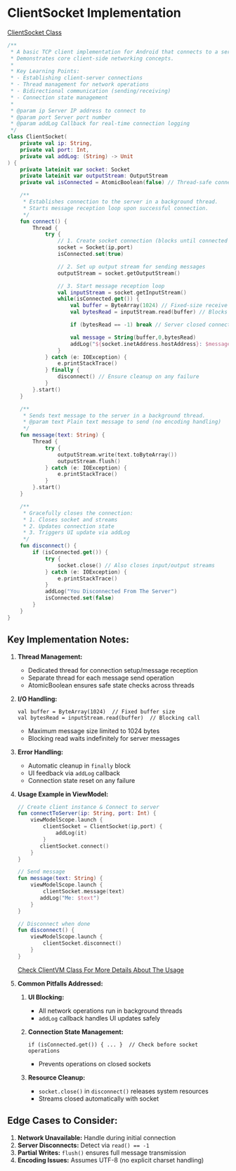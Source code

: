 # ClientSocket Implementation

[ClientSocket Class](/app/src/main/java/com/domin/sca/core/network/ClientSocket.kt)
```kotlin
/**
 * A basic TCP client implementation for Android that connects to a server socket.
 * Demonstrates core client-side networking concepts.
 *
 * Key Learning Points:
 * - Establishing client-server connections
 * - Thread management for network operations
 * - Bidirectional communication (sending/receiving)
 * - Connection state management
 *
 * @param ip Server IP address to connect to
 * @param port Server port number
 * @param addLog Callback for real-time connection logging
 */
class ClientSocket(
    private val ip: String,
    private val port: Int,
    private val addLog: (String) -> Unit
) {
    private lateinit var socket: Socket
    private lateinit var outputStream: OutputStream
    private val isConnected = AtomicBoolean(false) // Thread-safe connection flag

    /**
     * Establishes connection to the server in a background thread.
     * Starts message reception loop upon successful connection.
     */
    fun connect() {
        Thread {
            try {
                // 1. Create socket connection (blocks until connected or timeout)
                socket = Socket(ip,port)
                isConnected.set(true)

                // 2. Set up output stream for sending messages
                outputStream = socket.getOutputStream()

                // 3. Start message reception loop
                val inputStream = socket.getInputStream()
                while(isConnected.get()) {
                    val buffer = ByteArray(1024) // Fixed-size receive buffer
                    val bytesRead = inputStream.read(buffer) // Blocks until data receive

                    if (bytesRead == -1) break // Server closed connection

                    val message = String(buffer,0,bytesRead)
                    addLog("${socket.inetAddress.hostAddress}: $message")
                }
            } catch (e: IOException) {
                e.printStackTrace()
            } finally {
                disconnect() // Ensure cleanup on any failure
            }
        }.start()
    }

    /**
     * Sends text message to the server in a background thread.
     * @param text Plain text message to send (no encoding handling)
     */
    fun message(text: String) {
        Thread {
            try {
                outputStream.write(text.toByteArray())
                outputStream.flush()
            } catch (e: IOException) {
                e.printStackTrace()
            }
        }.start()
    }

    /**
     * Gracefully closes the connection:
     * 1. Closes socket and streams
     * 2. Updates connection state
     * 3. Triggers UI update via addLog
     */
    fun disconnect() {
        if (isConnected.get()) {
            try {
                socket.close() // Also closes input/output streams
            } catch (e: IOException) {
                e.printStackTrace()
            }
            addLog("You Disconnected From The Server")
            isConnected.set(false)
        }
    }
}
```

## Key Implementation Notes:
1. **Thread Management:**
   - Dedicated thread for connection setup/message reception
   - Separate thread for each message send operation
   - AtomicBoolean ensures safe state checks across threads

2. **I/O Handling:**
    ```
    val buffer = ByteArray(1024)  // Fixed buffer size
    val bytesRead = inputStream.read(buffer)  // Blocking call
   ```
   - Maximum message size limited to 1024 bytes
   - Blocking read waits indefinitely for server messages

3. **Error Handling:**
   - Automatic cleanup in `finally` block
   - UI feedback via `addLog` callback
   - Connection state reset on any failure

4. **Usage Example in ViewModel:**
   ```kotlin
   // Create client instance & Connect to server
   fun connectToServer(ip: String, port: Int) { 
       viewModelScope.launch { 
           clientSocket = ClientSocket(ip,port) { 
               addLog(it) 
           }
          clientSocket.connect() 
       }
   }
   ```
   ```kotlin
   // Send message
   fun message(text: String) { 
       viewModelScope.launch { 
           clientSocket.message(text)
          addLog("Me: $text") 
       } 
   }
   ```
   ```kotlin
   // Disconnect when done
   fun disconnect() { 
       viewModelScope.launch { 
           clientSocket.disconnect() 
       }
   }
   ```
   [Check ClientVM Class For More Details About The Usage](/app/src/main/java/com/domin/sca/client/ClientVM.kt)

5. **Common Pitfalls Addressed:**
   1. **UI Blocking:**
      - All network operations run in background threads
      - `addLog` callback handles UI updates safely
      
   2. **Connection State Management:**
        ```
      if (isConnected.get()) { ... }  // Check before socket operations
      ```
      - Prevents operations on closed sockets

   3. **Resource Cleanup:**
      - `socket.close()` in `disconnect()` releases system resources
      - Streams closed automatically with socket

## Edge Cases to Consider:
1. **Network Unavailable:** Handle during initial connection
2. **Server Disconnects:** Detect via `read() == -1`
3. **Partial Writes:** `flush()` ensures full message transmission
4. **Encoding Issues:** Assumes UTF-8 (no explicit charset handling)
